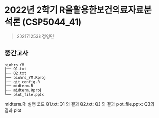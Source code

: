 # 2022년 2학기 R을활용한보건의료자료분석론 (CSP5044_41) 
> 2021712538 정영민

## 중간고사

```
biohrs_YM
├── Q1.txt
├── Q2.txt
├── biohrs_YM.Rproj
├── git_config.R
├── midterm.R
├── midterm.Rproj
└── plot_file.pptx
```

midterm.R: 실행 코드
Q1.txt: Q1 의 결과
Q2.txt: Q2 의 결과
plot_file.pptx: Q3의 결과 plot
